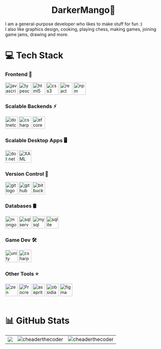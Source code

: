 <h1 align="center">DarkerMango👋</h1>
I am a general-purpose developer who likes to make stuff for fun :) <br/>
I also like graphics design, cooking, playing chess, making games, joining game jams, drawing and more.

# 💻 Tech Stack
<div spacing="12">

<div>
<h3>Frontend 🚀</h3>
<img height="40" alt="javascript logo" src="https://cdn.jsdelivr.net/gh/devicons/devicon/icons/javascript/javascript-original.svg"> 
<img height="40" alt="typescript logo" src="https://cdn.jsdelivr.net/gh/devicons/devicon/icons/typescript/typescript-original.svg">
<img height="40" alt="html5 logo" src="https://cdn.jsdelivr.net/gh/devicons/devicon/icons/html5/html5-original.svg">
<img height="40" alt="css3 logo" src="https://cdn.jsdelivr.net/gh/devicons/devicon/icons/css3/css3-original.svg">
<img height="40" alt="react logo" src="https://cdn.jsdelivr.net/gh/devicons/devicon/icons/react/react-original.svg">
<img height="40" alt="npm" src="https://cdn.jsdelivr.net/gh/devicons/devicon@latest/icons/npm/npm-original-wordmark.svg" />
<br>
</div>


<div>
<h3>Scalable Backends ⚡</h3>
   <img height="40" alt="dotnetcore logo" src="https://cdn.jsdelivr.net/gh/devicons/devicon/icons/dotnetcore/dotnetcore-original.svg">
   <img height="40" alt="csharp logo" src="https://cdn.jsdelivr.net/gh/devicons/devicon/icons/csharp/csharp-original.svg">
   <img height="40" alt="ef core logo" src="https://tse3.mm.bing.net/th/id/OIP.Z_d_FJOn2xIojnJyf8Z7jQHaFu?pid=Api&sp=1754133944Tbc7a6883af87fa3af194007ef04f7534520ba29966f11b205873a1b311e77c05">
<br>
</div>

<div>
<h3>Scalable Desktop Apps 🖥️</h3>
  <img height="40" alt="dot net wpf" src="https://github.com/user-attachments/assets/6d3d79aa-4843-4417-aa93-e75a38e6e88d">
  <img height="40" alt="XAML" src="https://github.com/user-attachments/assets/2ccd75f6-aa78-487c-ab68-782adb493267">
<br>
</div>

<div>
<h3>Version Control 🐙</h3>
<img height="40" alt="git logo" src="https://cdn.jsdelivr.net/gh/devicons/devicon/icons/git/git-original.svg">
<img height="40" alt="github logo" src="https://skillicons.dev/icons?i=github">
<img height="40" alt="bitbucket logo" src="https://skillicons.dev/icons?i=bitbucket">
<br>
</div>

<div>
<h3>Databases 🛢️</h3>
<img height="40" alt="mongodb logo" src="https://cdn.jsdelivr.net/gh/devicons/devicon/icons/mongodb/mongodb-original.svg">
<img height="40" alt="sql server logo" src="https://cdn.jsdelivr.net/gh/devicons/devicon/icons/microsoftsqlserver/microsoftsqlserver-plain.svg">
<img height="40" alt="mysql logo" src="https://cdn.jsdelivr.net/gh/devicons/devicon/icons/mysql/mysql-original.svg">
<img height="40" alt="sqlite" src="https://cdn.jsdelivr.net/gh/devicons/devicon@latest/icons/sqlite/sqlite-original.svg" />
<br>
</div>


<div>
  <h3>Game Dev 🛠️</h3>
  <img height="40" alt="unity logo" src="https://cdn.jsdelivr.net/gh/devicons/devicon@latest/icons/unity/unity-original.svg"/>
  <img height="40" alt="csharp logo" src="https://cdn.jsdelivr.net/gh/devicons/devicon/icons/csharp/csharp-original.svg">
</div>

<div>
  <h3>Other Tools ⭐</h3>
  <img height="40" alt="zen browser logo" src="https://raw.githubusercontent.com/zen-browser/branding/refs/heads/main/Official/PNG/Zen-3D-Dark.png">
  <img height="40" alt="Procreate logo" src="https://upload.wikimedia.org/wikipedia/en/9/9b/Procreate_icon.png">
  <img height="40" alt="aseprite logo" src="https://upload.wikimedia.org/wikipedia/commons/2/24/Logo_Aseprite.png">
  <img height="40" alt="obsidian" src="https://github.com/user-attachments/assets/b5c6587d-6f47-42d2-a89d-2120d58e431f">
  <img height="40" alt="figma" src="https://github.com/user-attachments/assets/5e5cea68-678b-458d-93af-c3097845deac">
</div>

</div>
<br>

# 📊 GitHub Stats
<table>
  <tr>
    <td><img src="https://github-readme-stats.vercel.app/api?username=cheaderthecoder&theme=dark&hide_border=false&include_all_commits=false&count_private=false" /></td>
    <td><img src="https://github-readme-streak-stats.herokuapp.com/?user=cheaderthecoder&theme=dark&hide_border=false" alt="cheaderthecoder" /></td>
    <td><img src="https://github-readme-stats.vercel.app/api/top-langs/?username=cheaderthecoder&theme=dark&hide_border=false&include_all_commits=false&count_private=false&layout=compact" alt="cheaderthecoder" /></td>
  </tr>
</table>
